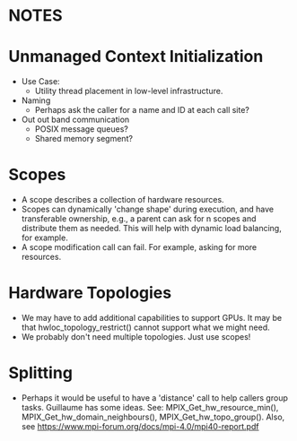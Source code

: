 # NOTES

Unmanaged Context Initialization
================================
* Use Case:
    - Utility thread placement in low-level infrastructure.
* Naming
    - Perhaps ask the caller for a name and ID at each call site?
* Out out band communication
    * POSIX message queues?
    * Shared memory segment?

Scopes
======
* A scope describes a collection of hardware resources.
* Scopes can dynamically 'change shape' during execution, and have transferable
  ownership, e.g.,  a parent can ask for n scopes and distribute them as needed.
  This will help with dynamic load balancing, for example.
* A scope modification call can fail. For example, asking for more resources.

Hardware Topologies
===================
* We may have to add additional capabilities to support GPUs. It may be that
  hwloc_topology_restrict() cannot support what we might need.
* We probably don't need multiple topologies. Just use scopes!

Splitting
=========
* Perhaps it would be useful to have a 'distance' call to help callers group
  tasks. Guillaume has some ideas. See: MPIX_Get_hw_resource_min(),
  MPIX_Get_hw_domain_neighbours(), MPIX_Get_hw_topo_group(). Also, see
  https://www.mpi-forum.org/docs/mpi-4.0/mpi40-report.pdf

